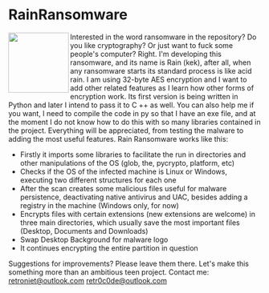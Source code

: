 # RainRansomware
<img align="left" width="120" height="120" src="https://imgur.com/sxy6xMv">
Interested in the word ransomware in the repository? Do you like cryptography? Or just want to fuck some people's computer? Right. I'm developing this ransomware, and its name is Rain (kek), after all, when any ransomware starts its standard process is like acid rain. I am using 32-byte AES encryption and I want to add other related features as I learn how other forms of encryption work. Its first version is being written in Python and later I intend to pass it to C ++ as well. You can also help me if you want, I need to compile the code in py so that I have an exe file, and at the moment I do not know how to do this with so many libraries contained in the project. Everything will be appreciated, from testing the malware to adding the most useful features. Rain Ransomware works like this:

- Firstly it imports some libraries to facilitate the run in directories and other manipulations of the OS (glob, the, pycrypto, platform, etc)
- Checks if the OS of the infected machine is Linux or Windows, executing two different structures for each one
- After the scan creates some malicious files useful for malware persistence, deactivating native antivirus and UAC, besides adding a registry in the machine (Windows only, for now)
- Encrypts files with certain extensions (new extensions are welcome) in three main directories, which usually save the most important files (Desktop, Documents and Downloads)
- Swap Desktop Background for malware logo
- It continues encrypting the entire partition in question

Suggestions for improvements? Please leave them there. Let's make this something more than an ambitious teen project.
Contact me:
retroniet@outlook.com
retr0c0de@outlook.com
